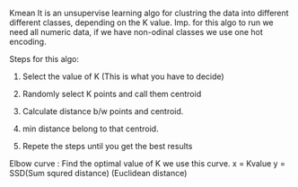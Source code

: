 Kmean
It is an unsupervise learning algo for clustring the data into different different classes, depending on the K value.
Imp. for this algo to run we need all numeric data, if we have non-odinal classes we use one hot encoding.

Steps for this algo:
   1. Select the value of K (This is what you have to decide)
   
   2. Randomly select K points and call them centroid
   
   3. Calculate distance b/w points and centroid. 
   
   4. min distance belong to that centroid.
   
   5. Repete the steps until you get the best results
   
   Elbow curve :
                Find the optimal value of K we use this curve.
                x = Kvalue
                y = SSD(Sum squred distance) (Euclidean distance)

